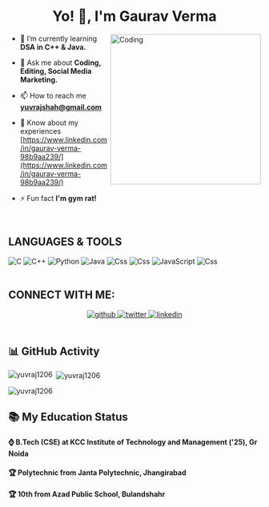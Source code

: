 <h1 align="center">Yo! 👋, I'm Gaurav Verma </h1>
<img align="right" alt="Coding" width="300" src="https://www.gifcen.com/wp-content/uploads/2021/07/zoro-gif-7.gif">

- 🌱 I’m currently learning **DSA in C++ & Java.**

- 💬 Ask me about **Coding, Editing, Social Media Marketing.**

- 📫 How to reach me **yuvrajshah@gmail.com**

- 📄 Know about my experiences [https://www.linkedin.com/in/gaurav-verma-98b9aa239/](https://www.linkedin.com/in/gaurav-verma-98b9aa239/)

- ⚡ Fun fact **I'm gym rat!**
 <br>

## LANGUAGES & TOOLS
<div align="centre">
   <img alt="C" src="https://img.shields.io/badge/c%20-%2300599C.svg?&style=for-the-badge&logo=c&logoColor=white"/> <img alt="C++" src="https://img.shields.io/badge/c++%20-%2300599C.svg?&style=for-the-badge&logo=c%2B%2B&ogoColor=white"/>
   <img alt="Python" src="https://img.shields.io/badge/python%20-%2314354C.svg?&style=for-the-badge&logo=python&logoColor=white"/>
   <img alt="Java" src="https://img.shields.io/badge/java-%23ED8B00.svg?&style=for-the-badge&logo=java&logoColor=white"/>
   <img alt="Css" src="https://img.shields.io/badge/css3%20-%231572B6.svg?&style=for-the-badge&logo=css3&logoColor=white"/>
      <img alt="Css" src="https://img.shields.io/badge/html%20-%231572B6.svg?&style=for-the-badge&logo=html&logoColor=red"/>
   <img alt="JavaScript" src="https://img.shields.io/badge/javascript%20-%23323330.svg?&style=for-the-badge&logo=javascript&logoColor=%23F7DF1E"/>
    <img alt="Css" src="https://img.shields.io/badge/github%20-%231572B6.svg?&style=for-the-badge&logo=github&logoColor=blue"/>
       
</div>
<br>

## CONNECT WITH ME:
<div align="center">
<a href="https://github.com/https://github.com/briskgaurav" target="_blank">
<img src=https://img.shields.io/badge/github-%2324292e.svg?&style=for-the-badge&logo=github&logoColor=white alt=github style="margin-bottom: 5px;" />
</a>
<a href="https://twitter.com/https://twitter.com/briskgaurav" target="_blank">
<img src=https://img.shields.io/badge/twitter-%2300acee.svg?&style=for-the-badge&logo=twitter&logoColor=white alt=twitter style="margin-bottom: 5px;" />
</a>
<a href="https://linkedin.com/in/ https://www.linkedin.com/in/gaurav-verma-98b9aa239/" target="_blank">
<img src=https://img.shields.io/badge/linkedin-%231E77B5.svg?&style=for-the-badge&logo=linkedin&logoColor=white alt=linkedin style="margin-bottom: 5px;" />
</a>
</div>  
<br>

## 📊 GitHub Activity
<p><img align="left" src="https://github-readme-stats.vercel.app/api/top-langs?username=yuvraj1206&show_icons=true&locale=en&layout=compact" alt="yuvraj1206" /></p>

<p>&nbsp;<img align="center" src="https://github-readme-stats.vercel.app/api?username=yuvraj1206&show_icons=true&locale=en" alt="yuvraj1206" /></p>

<p><img align="center" src="https://github-readme-streak-stats.herokuapp.com/?user=yuvraj1206&" alt="yuvraj1206" /></p>


## 📚 My Education Status
<h4>⌚ B.Tech (CSE) at KCC Institute of Technology and Management ('25), Gr Noida </h4>
<h4>🏆 Polytechnic from Janta Polytechnic, Jhangirabad </h4>
<h4>🏆 10th from Azad Public School, Bulandshahr </h4>


